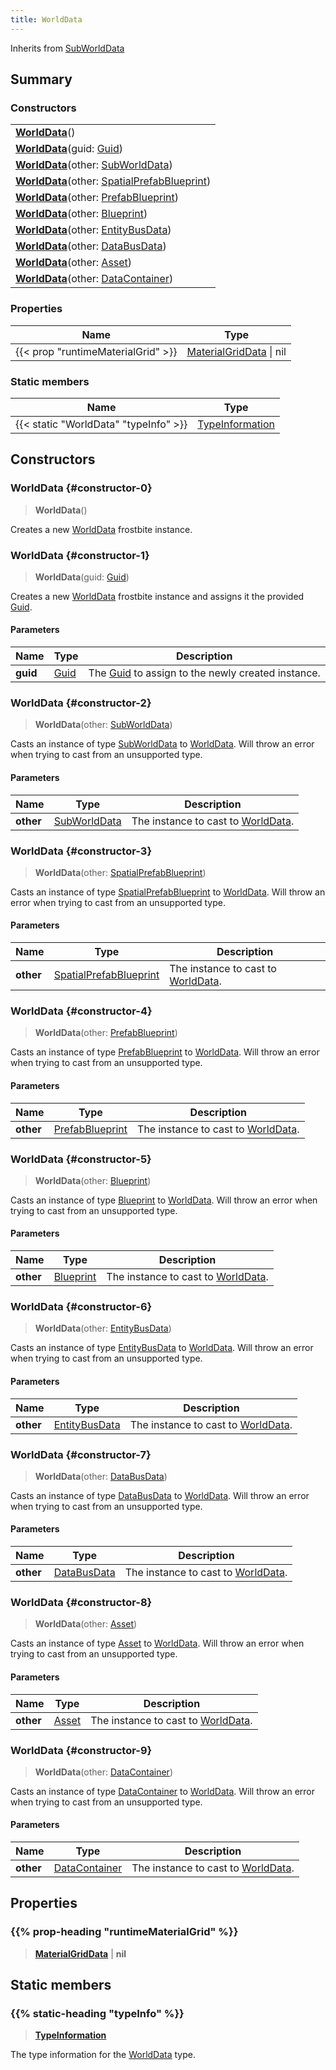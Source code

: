 ```yaml
---
title: WorldData
---
```


Inherits from [SubWorldData](/vext/ref/fb/subworlddata)

## Summary

### Constructors

|  |
| --- |
| **[WorldData](#constructor-0)**() |
| **[WorldData](#constructor-1)**(guid: [Guid](/vext/ref/shared/type/guid)) |
| **[WorldData](#constructor-2)**(other: [SubWorldData](/vext/ref/fb/subworlddata)) |
| **[WorldData](#constructor-3)**(other: [SpatialPrefabBlueprint](/vext/ref/fb/spatialprefabblueprint)) |
| **[WorldData](#constructor-4)**(other: [PrefabBlueprint](/vext/ref/fb/prefabblueprint)) |
| **[WorldData](#constructor-5)**(other: [Blueprint](/vext/ref/fb/blueprint)) |
| **[WorldData](#constructor-6)**(other: [EntityBusData](/vext/ref/fb/entitybusdata)) |
| **[WorldData](#constructor-7)**(other: [DataBusData](/vext/ref/fb/databusdata)) |
| **[WorldData](#constructor-8)**(other: [Asset](/vext/ref/fb/asset)) |
| **[WorldData](#constructor-9)**(other: [DataContainer](/vext/ref/shared/type/datacontainer)) |

### Properties

| Name | Type |
| ---- | ---- |
| {{< prop "runtimeMaterialGrid" >}} | [MaterialGridData](/vext/ref/fb/materialgriddata) \| nil |

### Static members

| Name | Type |
| ---- | ---- |
| {{< static "WorldData" "typeInfo" >}} | [TypeInformation](/vext/ref/shared/type/typeinformation) |

## Constructors

### WorldData {#constructor-0}

> **WorldData**()

Creates a new [WorldData](/vext/ref/fb/worlddata) frostbite instance.

### WorldData {#constructor-1}

> **WorldData**(guid: [Guid](/vext/ref/shared/type/guid))

Creates a new [WorldData](/vext/ref/fb/worlddata) frostbite instance and assigns it the provided [Guid](/vext/ref/shared/type/guid).

#### Parameters

| Name | Type | Description |
| ---- | ---- | ----------- |
| **guid** | [Guid](/vext/ref/shared/type/guid) | The [Guid](/vext/ref/shared/type/guid) to assign to the newly created instance. |

### WorldData {#constructor-2}

> **WorldData**(other: [SubWorldData](/vext/ref/fb/subworlddata))

Casts an instance of type [SubWorldData](/vext/ref/fb/subworlddata) to [WorldData](/vext/ref/fb/worlddata). Will throw an error when trying to cast from an unsupported type.

#### Parameters

| Name | Type | Description |
| ---- | ---- | ----------- |
| **other** | [SubWorldData](/vext/ref/fb/subworlddata) | The instance to cast to [WorldData](/vext/ref/fb/worlddata). |

### WorldData {#constructor-3}

> **WorldData**(other: [SpatialPrefabBlueprint](/vext/ref/fb/spatialprefabblueprint))

Casts an instance of type [SpatialPrefabBlueprint](/vext/ref/fb/spatialprefabblueprint) to [WorldData](/vext/ref/fb/worlddata). Will throw an error when trying to cast from an unsupported type.

#### Parameters

| Name | Type | Description |
| ---- | ---- | ----------- |
| **other** | [SpatialPrefabBlueprint](/vext/ref/fb/spatialprefabblueprint) | The instance to cast to [WorldData](/vext/ref/fb/worlddata). |

### WorldData {#constructor-4}

> **WorldData**(other: [PrefabBlueprint](/vext/ref/fb/prefabblueprint))

Casts an instance of type [PrefabBlueprint](/vext/ref/fb/prefabblueprint) to [WorldData](/vext/ref/fb/worlddata). Will throw an error when trying to cast from an unsupported type.

#### Parameters

| Name | Type | Description |
| ---- | ---- | ----------- |
| **other** | [PrefabBlueprint](/vext/ref/fb/prefabblueprint) | The instance to cast to [WorldData](/vext/ref/fb/worlddata). |

### WorldData {#constructor-5}

> **WorldData**(other: [Blueprint](/vext/ref/fb/blueprint))

Casts an instance of type [Blueprint](/vext/ref/fb/blueprint) to [WorldData](/vext/ref/fb/worlddata). Will throw an error when trying to cast from an unsupported type.

#### Parameters

| Name | Type | Description |
| ---- | ---- | ----------- |
| **other** | [Blueprint](/vext/ref/fb/blueprint) | The instance to cast to [WorldData](/vext/ref/fb/worlddata). |

### WorldData {#constructor-6}

> **WorldData**(other: [EntityBusData](/vext/ref/fb/entitybusdata))

Casts an instance of type [EntityBusData](/vext/ref/fb/entitybusdata) to [WorldData](/vext/ref/fb/worlddata). Will throw an error when trying to cast from an unsupported type.

#### Parameters

| Name | Type | Description |
| ---- | ---- | ----------- |
| **other** | [EntityBusData](/vext/ref/fb/entitybusdata) | The instance to cast to [WorldData](/vext/ref/fb/worlddata). |

### WorldData {#constructor-7}

> **WorldData**(other: [DataBusData](/vext/ref/fb/databusdata))

Casts an instance of type [DataBusData](/vext/ref/fb/databusdata) to [WorldData](/vext/ref/fb/worlddata). Will throw an error when trying to cast from an unsupported type.

#### Parameters

| Name | Type | Description |
| ---- | ---- | ----------- |
| **other** | [DataBusData](/vext/ref/fb/databusdata) | The instance to cast to [WorldData](/vext/ref/fb/worlddata). |

### WorldData {#constructor-8}

> **WorldData**(other: [Asset](/vext/ref/fb/asset))

Casts an instance of type [Asset](/vext/ref/fb/asset) to [WorldData](/vext/ref/fb/worlddata). Will throw an error when trying to cast from an unsupported type.

#### Parameters

| Name | Type | Description |
| ---- | ---- | ----------- |
| **other** | [Asset](/vext/ref/fb/asset) | The instance to cast to [WorldData](/vext/ref/fb/worlddata). |

### WorldData {#constructor-9}

> **WorldData**(other: [DataContainer](/vext/ref/shared/type/datacontainer))

Casts an instance of type [DataContainer](/vext/ref/shared/type/datacontainer) to [WorldData](/vext/ref/fb/worlddata). Will throw an error when trying to cast from an unsupported type.

#### Parameters

| Name | Type | Description |
| ---- | ---- | ----------- |
| **other** | [DataContainer](/vext/ref/shared/type/datacontainer) | The instance to cast to [WorldData](/vext/ref/fb/worlddata). |

## Properties

### {{% prop-heading "runtimeMaterialGrid" %}}

> **[MaterialGridData](/vext/ref/fb/materialgriddata)** \| **nil**

## Static members

### {{% static-heading "typeInfo" %}}

> **[TypeInformation](/vext/ref/shared/type/typeinformation)**

The type information for the [WorldData](/vext/ref/fb/worlddata) type.

